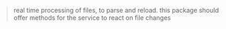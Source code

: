 > real time processing of files, to parse and reload. this package should offer methods for the service to react on file changes